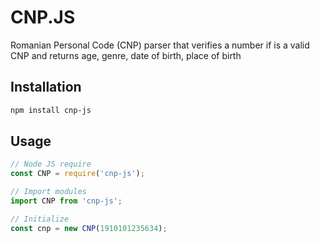 # CNP.JS

Romanian Personal Code (CNP) parser that verifies a number if is a valid CNP and returns age, genre, date of birth, place of birth

## Installation
```bash
npm install cnp-js
```

## Usage
```js
// Node JS require
const CNP = require('cnp-js');

// Import modules
import CNP from 'cnp-js';

// Initialize
const cnp = new CNP(1910101235634);
```